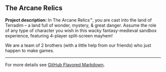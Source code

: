 ## The Arcane Relics

**Project description:** In The Arcane Relics™, you are cast into the land of Terradim – a land full of wonder, mystery, & great danger. Assume the role of any type of character you wish in this wacky fantasy-medieval sandbox experience, featuring 4-player split-screen mayhem!

We are a team of 2 brothers (with a little help from our friends) who just happen to make games.

---

For more details see [GitHub Flavored Markdown](https://guides.github.com/features/mastering-markdown/).
